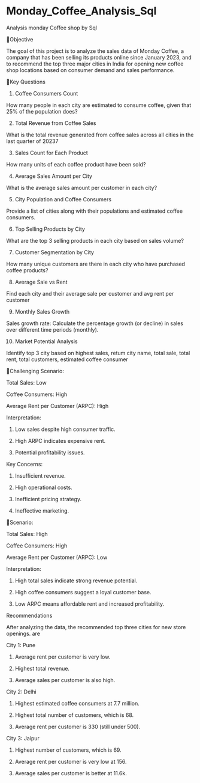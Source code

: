 # Monday_Coffee_Analysis_Sql
Analysis monday Coffee shop by Sql 


🔗Objective

The goal of this project is to analyze the sales data of Monday Coffee, a company that has been selling its products online since January 2023, and to recommend the top three major cities in India for opening new coffee shop locations based on consumer demand and sales performance.

🔗Key Questions

1. Coffee Consumers Count

How many people in each city are estimated to consume coffee, given that 25% of the population does?

2. Total Revenue from Coffee Sales

What is the total revenue generated from coffee sales across all cities in the last quarter of 20237

3. Sales Count for Each Product

How many units of each coffee product have been sold?

4. Average Sales Amount per City

What is the average sales amount per customer in each city?

5. City Population and Coffee Consumers

Provide a list of cities along with their populations and estimated coffee consumers.

6. Top Selling Products by City

What are the top 3 selling products in each city based on sales volume?

7. Customer Segmentation by City

How many unique customers are there in each city who have purchased coffee products?

8. Average Sale vs Rent

Find each city and their average sale per customer and avg rent per customer

9. Monthly Sales Growth

Sales growth rate: Calculate the percentage growth (or decline) in sales over different time periods (monthly).

10. Market Potential Analysis

Identify top 3 city based on highest sales, retum city name, total sale, total rent, total customers, estimated coffee consumer

🔗Challenging Scenario:

Total Sales: Low

Coffee Consumers: High

Average Rent per Customer (ARPC): High

Interpretation:

1. Low sales despite high consumer traffic.

2. High ARPC indicates expensive rent.

3. Potential profitability issues.

Key Concerns:

1. Insufficient revenue.

2. High operational costs.

3. Inefficient pricing strategy.

4. Ineffective marketing.

🔗Scenario:

Total Sales: High

Coffee Consumers: High

Average Rent per Customer (ARPC): Low

Interpretation:

1. High total sales indicate strong revenue potential.

2. High coffee consumers suggest a loyal customer base.

3. Low ARPC means affordable rent and increased profitability.


Recommendations

After analyzing the data, the recommended top three cities for new store openings. are

City 1: Pune

1. Average rent per customer is very low.

2. Highest total revenue.

3. Average sales per customer is also high.

City 2: Delhi

1. Highest estimated coffee consumers at 7.7 million.

2. Highest total number of customers, which is 68.

3. Average rent per customer is 330 (still under 500).

City 3: Jaipur

1. Highest number of customers, which is 69.

2. Average rent per customer is very low at 156.

3. Average sales per customer is better at 11.6k.



